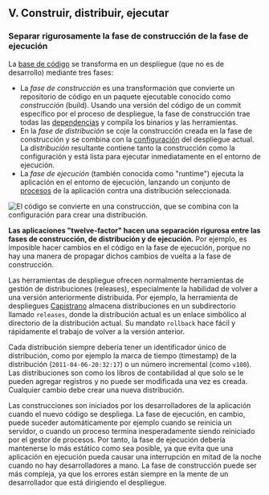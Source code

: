 ## V. Construir, distribuir, ejecutar
### Separar rigurosamente la fase de construcción de la fase de ejecución

La [base de código](./codebase) se transforma en un despliegue (que no es de desarrollo) mediante tres fases:

* La *fase de construcción* es una transformación que convierte un repositorio de código en un paquete ejecutable conocido como *construcción* (build). Usando una versión del código de un commit específico por el proceso de despliegue, la fase de construcción trae todas las [dependencias](./dependencies) y compila los binarios y las herramientas.
* En la *fase de distribución* se coje la construcción creada en la fase de construcción y se combina con la [configuración](./config) del despliegue actual. La *distribución* resultante contiene tanto la construcción como la configuración y está lista para ejecutar inmediatamente en el entorno de ejecución.
* La *fase de ejecución* (también conocida como "runtime") ejecuta la aplicación en el entorno de ejecución, lanzando un conjunto de [procesos](./processes) de la aplicación contra una distribución seleccionada.

![El código se convierte en una construcción, que se combina con la configuración para crear una distribución.](/images/release.png)

**Las aplicaciones "twelve-factor" hacen una separación rigurosa entre las fases de construcción, de distribución y de ejecución.** Por ejemplo, es imposible hacer cambios en el código en la fase de ejecución, porque no hay una manera de propagar dichos cambios de vuelta a la fase de construcción.

Las herramientas de despliegue ofrecen normalmente herramientas de gestión de distribuciones (releases), especialmente la habilidad de volver a una versión anteriormente distribuida. Por ejemplo, la herramienta de despliegues [Capistrano](https://github.com/capistrano/capistrano/wiki) almacena distribuciones en un subdirectorio llamado `releases`, donde la distribución actual es un enlace simbólico al directorio de la distribución actual. Su mandato `rollback` hace fácil y rápidamente el trabajo de volver a la versión anterior.

Cada distribución siempre debería tener un identificador único de distribución, como por ejemplo la marca de tiempo (timestamp) de la distribución (`2011-04-06-20:32:17`) o un número incremental (como `v100`). Las distribuciones son como los libros de contabilidad al que solo se le pueden agregar registros y no puede ser modificada una vez es creada. Cualquier cambio debe crear una nueva distribución.

Las construcciones son iniciados por los desarrolladores de la aplicación cuando el nuevo código se despliega. La fase de ejecución, en cambio, puede suceder automáticamente por ejemplo cuando se reinicia un servidor, o cuando un proceso termina inesperadamente siendo reiniciado por el gestor de procesos. Por tanto, la fase de ejecución debería mantenerse lo más estático como sea posible, ya que evita que una aplicación en ejecución pueda causar una interrupción en mitad de la noche cuando no hay desarrolladores a mano. La fase de construcción puede ser más compleja, ya que los errores están siempre en la mente de un desarrollador que está dirigiendo el despliegue.
